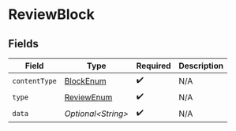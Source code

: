 # ReviewBlock


## Fields

| Field                                               | Type                                                | Required                                            | Description                                         |
| --------------------------------------------------- | --------------------------------------------------- | --------------------------------------------------- | --------------------------------------------------- |
| `contentType`                                       | [BlockEnum](../../models/components/BlockEnum.md)   | :heavy_check_mark:                                  | N/A                                                 |
| `type`                                              | [ReviewEnum](../../models/components/ReviewEnum.md) | :heavy_check_mark:                                  | N/A                                                 |
| `data`                                              | *Optional\<String>*                                 | :heavy_check_mark:                                  | N/A                                                 |